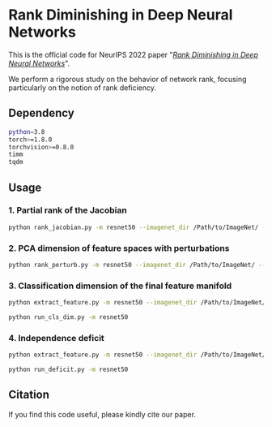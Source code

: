 # Rank Diminishing in Deep Neural Networks

This is the official code for NeurIPS 2022 paper "[_Rank Diminishing in Deep Neural Networks_](https://arxiv.org/abs/2206.06072)".

We perform a rigorous study on the behavior of network rank, focusing particularly on the notion of rank deficiency.

## Dependency

```bash
python=3.8
torch>=1.8.0
torchvision>=0.8.0
timm
tqdm
```

## Usage

### 1. Partial rank of the Jacobian

```bash
python rank_jacobian.py -m resnet50 --imagenet_dir /Path/to/ImageNet/ --weight_dir Path/to/Weights/
```


### 2. PCA dimension of feature spaces with perturbations

```bash
python rank_perturb.py -m resnet50 --imagenet_dir /Path/to/ImageNet/ --weight_dir Path/to/Weights/
```

### 3. Classification dimension of the final feature manifold

```bash
python extract_feature.py -m resnet50 --imagenet_dir /Path/to/ImageNet/ --weight_dir Path/to/Weights/

python run_cls_dim.py -m resnet50
```

### 4. Independence deficit

```bash
python extract_feature.py -m resnet50 --imagenet_dir /Path/to/ImageNet/ --weight_dir Path/to/Weights/

python run_deficit.py -m resnet50
```

## Citation

If you find this code useful, please kindly cite our paper.
